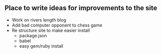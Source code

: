 ## Place to write ideas for improvements to the site

- Work on rivers length blog
- Add bad computer opponent to chess game
- Re structure site to make easier install
  - package.json
  - babel
  - easy gem/ruby install